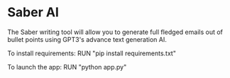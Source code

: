 # Saber AI
The Saber writing tool will allow you to generate full fledged emails out of bullet points using GPT3's advance text generation AI.

To install requirements:
RUN "pip install requirements.txt"

To launch the app:
RUN "python app.py" 
